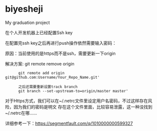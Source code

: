 # biyesheji
My graduation project

在个人开发机器上已经配置Ssh key

在配置完ssh key之后再进行push操作依然需要输入密码：

原因：当前使用的是https而不是ssh，需要更新一下origin

解决方案: 
		  git remote remove origin 

		  git remote add origin git@github.com:Username/Your_Repo_Name.git'
		  
          之后还需要重新设置track branch
          git branch --set-upstream-to=origin/master master'

		  
对于Https方式，我们可以在~/.netrc文件里设定用户名密码，不过这样存在风险，因为我们的密码是明文
存在这个文件里面，比较容易泄露，这一种没找到~/.netrc在哪......



详细参考一下：https://segmentfault.com/q/1010000000599327

